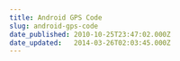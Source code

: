 ```yaml
---
title: Android GPS Code
slug: android-gps-code
date_published: 2010-10-25T23:47:02.000Z
date_updated:   2014-03-26T02:03:45.000Z
---
```




